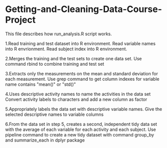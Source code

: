 # Getting-and-Cleaning-Data-Course-Project

This file describes how run_analysis.R script works.

1.Read training and test dataset into R environment. 
  Read variable names into R envrionment. 
  Read subject index into R environment.

2.Merges the training and the test sets to create one data set. Use command rbind to combine training and test set

3.Extracts only the measurements on the mean and standard deviation for each measurement. Use grep command to get column indexes for variable name contains "mean()" or "std()"

4.Uses descriptive activity names to name the activities in the data set Convert activity labels to characters and add a new column as factor

5.Appropriately labels the data set with descriptive variable names. Give the selected descriptive names to variable columns

6.From the data set in step 5, creates a second, independent tidy data set with the average of each variable for each activity and each subject. Use pipeline command to create a new tidy dataset with command group_by and summarize_each in dplyr package
